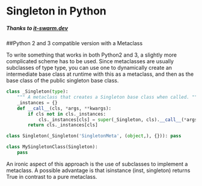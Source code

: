 # Singleton in Python

##### Thanks to [**_it-swarm.dev_**](https://www.it-swarm.dev/de/python/ein-singleton-python-erstellen/972393601/)
##Python 2 and 3 compatible version with a Metaclass

To write something that works in both Python2 and 3, a slightly more complicated scheme has to be used. Since metaclasses are usually subclasses of type type, you can use one to dynamically create an intermediate base class at runtime with this as a metaclass, and then as the base class of the public singleton base class.
````python
class _Singleton(type):
    """ A metaclass that creates a Singleton base class when called. """
    _instances = {}
    def __call__(cls, *args, **kwargs):
        if cls not in cls._instances:
            cls._instances[cls] = super(_Singleton, cls).__call__(*args, **kwargs)
        return cls._instances[cls]

class Singleton(_Singleton('SingletonMeta', (object,), {})): pass

class MySingletonClass(Singleton):
    pass
````

An ironic aspect of this approach is the use of subclasses to implement a metaclass. A possible advantage is that isinstance (inst, singleton) returns True in contrast to a pure metaclass.